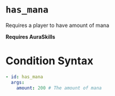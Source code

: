# `has_mana`

Requires a player to have amount of mana

**Requires AuraSkills**

# Condition Syntax
```yaml
- id: has_mana
  args:
    amount: 200 # The amount of mana
```
